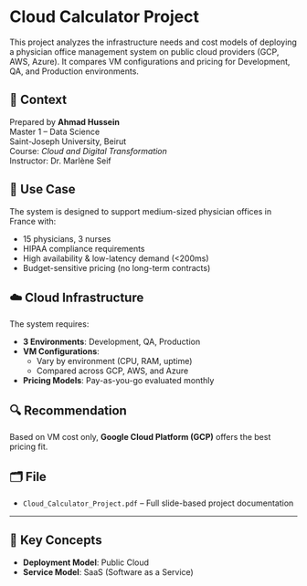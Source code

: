 # Cloud Calculator Project

This project analyzes the infrastructure needs and cost models of deploying a physician office management system on public cloud providers (GCP, AWS, Azure). It compares VM configurations and pricing for Development, QA, and Production environments.

## 📘 Context
Prepared by **Ahmad Hussein**  
Master 1 – Data Science  
Saint-Joseph University, Beirut  
Course: *Cloud and Digital Transformation*  
Instructor: Dr. Marlène Seif

## 🏥 Use Case
The system is designed to support medium-sized physician offices in France with:
- 15 physicians, 3 nurses
- HIPAA compliance requirements
- High availability & low-latency demand (<200ms)
- Budget-sensitive pricing (no long-term contracts)

## ☁️ Cloud Infrastructure
The system requires:
- **3 Environments**: Development, QA, Production
- **VM Configurations**:
  - Vary by environment (CPU, RAM, uptime)
  - Compared across GCP, AWS, and Azure
- **Pricing Models**: Pay-as-you-go evaluated monthly

## 🔍 Recommendation
Based on VM cost only, **Google Cloud Platform (GCP)** offers the best pricing fit.

## 🗂 File
- `Cloud_Calculator_Project.pdf` – Full slide-based project documentation 

---

## 🧠 Key Concepts
- **Deployment Model**: Public Cloud
- **Service Model**: SaaS (Software as a Service)

